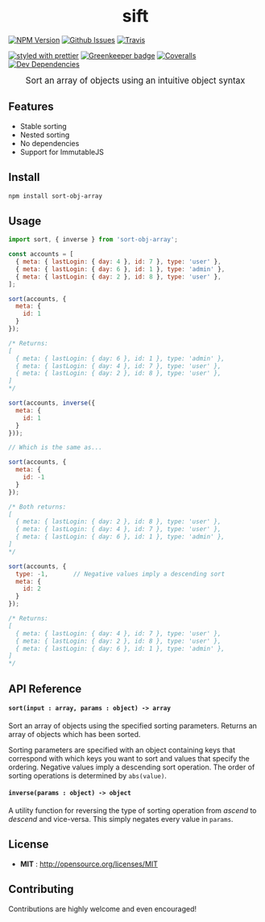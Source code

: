 <big><h1 align="center">sift</h1></big>

<p align="center">

  [![NPM Version](https://img.shields.io/npm/v/sort-obj-array.svg)](https://npmjs.org/package/sort-obj-array)
  [![Github Issues](https://img.shields.io/github/issues/ardent-labs/sort-obj-array.svg)](https://github.com/ArdentLabs/sort-obj-array/issues)
  [![Travis](https://img.shields.io/travis/alexjoverm/typescript-library-starter.svg)](https://travis-ci.org/alexjoverm/typescript-library-starter)

  [![styled with prettier](https://img.shields.io/badge/styled_with-prettier-ff69b4.svg)](https://github.com/prettier/prettier)
  [![Greenkeeper badge](https://badges.greenkeeper.io/alexjoverm/typescript-library-starter.svg)](https://greenkeeper.io/)
  [![Coveralls](https://img.shields.io/coveralls/alexjoverm/typescript-library-starter.svg)](https://coveralls.io/github/alexjoverm/typescript-library-starter)
  [![Dev Dependencies](https://david-dm.org/alexjoverm/typescript-library-starter/dev-status.svg)](https://david-dm.org/alexjoverm/typescript-library-starter?type=dev)
</p>

<p align="center"><big>
Sort an array of objects using an intuitive object syntax
</big></p>


## Features
  - Stable sorting
  - Nested sorting
  - No dependencies
  - Support for ImmutableJS

## Install

```sh
npm install sort-obj-array
```

## Usage

```javascript
import sort, { inverse } from 'sort-obj-array';

const accounts = [
  { meta: { lastLogin: { day: 4 }, id: 7 }, type: 'user' },
  { meta: { lastLogin: { day: 6 }, id: 1 }, type: 'admin' },
  { meta: { lastLogin: { day: 2 }, id: 8 }, type: 'user' },
];

sort(accounts, {
  meta: {
    id: 1
  }
});

/* Returns:
[
  { meta: { lastLogin: { day: 6 }, id: 1 }, type: 'admin' },
  { meta: { lastLogin: { day: 4 }, id: 7 }, type: 'user' },
  { meta: { lastLogin: { day: 2 }, id: 8 }, type: 'user' },
]
*/

sort(accounts, inverse({
  meta: {
    id: 1
  }
}));

// Which is the same as...

sort(accounts, {
  meta: {
    id: -1
  }
});

/* Both returns:
[
  { meta: { lastLogin: { day: 2 }, id: 8 }, type: 'user' },
  { meta: { lastLogin: { day: 4 }, id: 7 }, type: 'user' },
  { meta: { lastLogin: { day: 6 }, id: 1 }, type: 'admin' },
]
*/

sort(accounts, {
  type: -1,       // Negative values imply a descending sort
  meta: {
    id: 2
  }
});

/* Returns:
[
  { meta: { lastLogin: { day: 4 }, id: 7 }, type: 'user' },
  { meta: { lastLogin: { day: 2 }, id: 8 }, type: 'user' },
  { meta: { lastLogin: { day: 6 }, id: 1 }, type: 'admin' },
]
*/

```

## API Reference

#### `sort(input : array, params : object) -> array`

Sort an array of objects using the specified sorting parameters. Returns an array of objects which has been sorted.

Sorting parameters are specified with an object containing keys that correspond with which keys you want to sort and
values that specify the ordering. Negative values imply a descending sort operation. The order of sorting operations
is determined by `abs(value)`.


#### `inverse(params : object) -> object`

A utility function for reversing the type of sorting operation from *ascend* to *descend* and vice-versa. This simply
negates every value in `params`.

## License

- **MIT** : http://opensource.org/licenses/MIT

## Contributing

Contributions are highly welcome and even encouraged!
